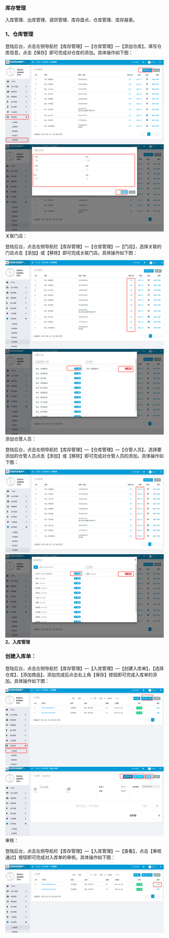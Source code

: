 ### 库存管理

入库管理、出库管理、调货管理、库存盘点、仓库管理、库存报表。

### 1、仓库管理

登陆后台，点击左侧导航栏【库存管理】—【仓库管理】—【添加仓库】，填写仓库信息，点击【保存】即可完成对仓库的添加。具体操作如下图：

![](/assets/WeChat2b155f89b7fc49b0bd98589ab3abaadf.png)![](/assets/WeChat0834d3d91842c64b518a854b9b9bf52c.png)关联门店：

登陆后台，点击左侧导航栏【库存管理】—【仓库管理】—【门店】，选择关联的门店点击【添加】或【移除】即可完成关联门店。具体操作如下图：

![](/assets/WeChatbe93024fa851c728eeb12ab1ede371fa.png)![](/assets/WeChat1e5867cd6a4ae629418c88ce223131f6.png)添加仓管人员：

登陆后台，点击左侧导航栏【库存管理】—【仓库管理】—【仓管人员】，选择要添加的仓管人员点击【添加】或【移除】即可完成对仓管人员的添加。具体操作如下图：

![](/assets/WeChat43eb59b121993105ff8e98e494975cd4.png)![](/assets/WeChat41d9463e26c0aff896b013a3562fde00.png)**2、入库管理**

### 创建入库单：

登陆后台，点击左侧导航栏【库存管理】—【入库管理】—【创建入库单】，【选择仓库】、【添加商品】，添加完成后点击右上角【保存】按钮即可完成入库单的添加。具体操作如下图：

![](/assets/WeChatdbe691b13a27c8c6b8c8870c2a7bba4b.png)![](/assets/WeChat2ea24b4c257fbcb959cccfb72189ce7e.png)审核：

登陆后台，点击左侧导航栏【库存管理】—【入库管理】—【查看】，点击【审核通过】按钮即可完成对入库单的审核。具体操作如下图：

![](/assets/WeChat2383bcce0ff6b0681728d8bccb7fa3b8.png)

